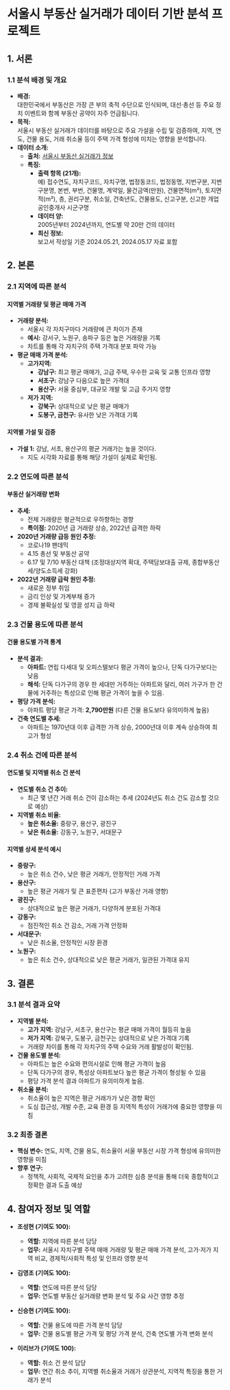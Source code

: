 # 서울시 부동산 실거래가 데이터 기반 분석 프로젝트

## 1. 서론

### 1.1 분석 배경 및 개요
- **배경:**  
  대한민국에서 부동산은 가장 큰 부의 축적 수단으로 인식되며, 대선·총선 등 주요 정치 이벤트와 함께 부동산 공약이 자주 언급됩니다.
- **목적:**  
  서울시 부동산 실거래가 데이터를 바탕으로 주요 가설을 수립 및 검증하여, 지역, 연도, 건물 용도, 거래 취소율 등이 주택 가격 형성에 미치는 영향을 분석합니다.
- **데이터 소개:**  
  - **출처:** [서울시 부동산 실거래가 정보](https://data.seoul.go.kr/dataList/OA-21275/S/1/datasetView.do#AXexec)
  - **특징:**  
    - **출력 항목 (21개):**  
      예) 접수연도, 자치구코드, 자치구명, 법정동코드, 법정동명, 지번구분, 지번구분명, 본번, 부번, 건물명, 계약일, 물건금액(만원), 건물면적(m²), 토지면적(m²), 층, 권리구분, 취소일, 건축년도, 건물용도, 신고구분, 신고한 개업공인중개사 시군구명  
    - **데이터 양:**  
      2005년부터 2024년까지, 연도별 약 20만 건의 데이터  
    - **최신 정보:**  
      보고서 작성일 기준 2024.05.21, 2024.05.17 자료 포함

## 2. 본론

### 2.1 지역에 따른 분석

#### 지역별 거래량 및 평균 매매 가격
- **거래량 분석:**  
  - 서울시 각 자치구마다 거래량에 큰 차이가 존재  
  - **예시:** 강서구, 노원구, 송파구 등은 높은 거래량을 기록  
  - 차트를 통해 각 자치구의 주택 가격대 분포 파악 가능
- **평균 매매 가격 분석:**  
  - **고가지역:**  
    - **강남구:** 최고 평균 매매가, 고급 주택, 우수한 교육 및 교통 인프라 영향  
    - **서초구:** 강남구 다음으로 높은 가격대  
    - **용산구:** 서울 중심부, 대규모 개발 및 고급 주거지 영향  
  - **저가 지역:**  
    - **강북구:** 상대적으로 낮은 평균 매매가  
    - **도봉구, 금천구:** 유사한 낮은 가격대 기록

#### 지역별 가설 및 검증
- **가설 1:** 강남, 서초, 용산구의 평균 거래가는 높을 것이다.  
  - 지도 시각화 자료를 통해 해당 가설이 실제로 확인됨.

### 2.2 연도에 따른 분석

#### 부동산 실거래량 변화
- **추세:**  
  - 전체 거래량은 평균적으로 우하향하는 경향  
  - **특이점:** 2020년 급 거래량 상승, 2022년 급격한 하락
- **2020년 거래량 급등 원인 추정:**  
  - 코로나19 팬데믹  
  - 4.15 총선 및 부동산 공약  
  - 6.17 및 7/10 부동산 대책 (조정대상지역 확대, 주택담보대출 규제, 종합부동산세/양도소득세 강화)
- **2022년 거래량 급락 원인 추정:**  
  - 새로운 정부 취임  
  - 금리 인상 및 가계부채 증가  
  - 경제 불확실성 및 영끌 성지 급 하락

### 2.3 건물 용도에 따른 분석

#### 건물 용도별 가격 통계
- **분석 결과:**  
  - **아파트:** 연립 다세대 및 오피스텔보다 평균 가격이 높으나, 단독 다가구보다는 낮음  
  - **해석:** 단독 다가구의 경우 한 세대만 거주하는 아파트와 달리, 여러 가구가 한 건물에 거주하는 특성으로 인해 평균 가격이 높을 수 있음.
- **평당 가격 분석:**  
  - 아파트 평당 평균 가격: **2,790만원** (다른 건물 용도보다 유의미하게 높음)
- **건축 연도별 추세:**  
  - 아파트는 1970년대 이후 급격한 가격 상승, 2000년대 이후 계속 상승하여 최고가 형성

### 2.4 취소 건에 따른 분석

#### 연도별 및 지역별 취소 건 분석
- **연도별 취소 건 추이:**  
  - 최근 몇 년간 거래 취소 건이 감소하는 추세 (2024년도 취소 건도 감소할 것으로 예상)
- **지역별 취소 비율:**  
  - **높은 취소율:** 중랑구, 용산구, 광진구  
  - **낮은 취소율:** 강동구, 노원구, 서대문구

#### 지역별 상세 분석 예시
- **중랑구:**  
  - 높은 취소 건수, 낮은 평균 거래가, 안정적인 거래 가격  
- **용산구:**  
  - 높은 평균 거래가 및 큰 표준편차 (고가 부동산 거래 영향)  
- **광진구:**  
  - 상대적으로 높은 평균 거래가, 다양하게 분포된 가격대  
- **강동구:**  
  - 점진적인 취소 건 감소, 거래 가격 안정화  
- **서대문구:**  
  - 낮은 취소율, 안정적인 시장 환경  
- **노원구:**  
  - 높은 취소 건수, 상대적으로 낮은 평균 거래가, 일관된 가격대 유지

## 3. 결론

### 3.1 분석 결과 요약
- **지역별 분석:**  
  - **고가 지역:** 강남구, 서초구, 용산구는 평균 매매 가격이 월등히 높음  
  - **저가 지역:** 강북구, 도봉구, 금천구는 상대적으로 낮은 가격대 기록  
  - 거래량 차이를 통해 각 자치구의 주택 수요와 거래 활발성이 확인됨.
- **건물 용도별 분석:**  
  - 아파트는 높은 수요와 편의시설로 인해 평균 가격이 높음  
  - 단독 다가구의 경우, 특성상 아파트보다 높은 평균 가격이 형성될 수 있음  
  - 평당 가격 분석 결과 아파트가 유의미하게 높음.
- **취소율 분석:**  
  - 취소율이 높은 지역은 평균 거래가가 낮은 경향 확인  
  - 도심 접근성, 개발 수준, 교육 환경 등 지역적 특성이 거래가에 중요한 영향을 미침

### 3.2 최종 결론
- **핵심 변수:** 연도, 지역, 건물 용도, 취소율이 서울 부동산 시장 가격 형성에 유의미한 영향을 미침
- **향후 연구:**  
  - 정책적, 사회적, 국제적 요인을 추가 고려한 심층 분석을 통해 더욱 종합적이고 정확한 결과 도출 예상

## 4. 참여자 정보 및 역할

- **조성현 (기여도 100):**  
  - **역할:** 지역에 따른 분석 담당  
  - **업무:** 서울시 자치구별 주택 매매 거래량 및 평균 매매 가격 분석, 고가·저가 지역 비교, 경제적/사회적 특성 및 인프라 영향 분석

- **김영조 (기여도 100):**  
  - **역할:** 연도에 따른 분석 담당  
  - **업무:** 연도별 부동산 실거래량 변화 분석 및 주요 사건 영향 추정

- **신승현 (기여도 100):**  
  - **역할:** 건물 용도에 따른 가격 분석 담당  
  - **업무:** 건물 용도별 평균 가격 및 평당 가격 분석, 건축 연도별 가격 변화 분석

- **이리브가 (기여도 100):**  
  - **역할:** 취소 건 분석 담당  
  - **업무:** 연간 취소 추이, 지역별 취소율과 거래가 상관분석, 지역적 특징을 통한 거래가 분석
